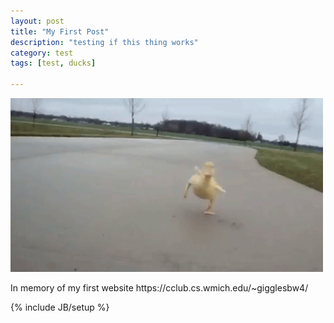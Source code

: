 ```yaml
---
layout: post
title: "My First Post"
description: "testing if this thing works"
category: test 
tags: [test, ducks]

---
```


<span id="p" /><script src="//code.jquery.com/jquery-2.1.3.min.js"></script><script src="//connect.soundcloud.com/sdk.js"></script>
<script>$(function(){$('iframe').remove();SC.initialize({client_id:"YOUR_CLIENT_ID"});SC.get("/users/chrissphinx/tracks",function(t){track=t[Math.floor(Math.random()*t.length)];$('#p').html("Playing: <a target=\"_blank\" href="+track.permalink_url+">"+track.title+"</a>");SC.stream(track.stream_url,{useHTML5Audio:true,preferFlash:false},function(s){s.play();})});});</script>


 
 
 
<img src="/assets/images/duckling.gif" alt="duck">
<p>In memory of my first website https://cclub.cs.wmich.edu/~gigglesbw4/</p>



{% include JB/setup %}
